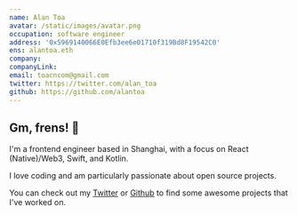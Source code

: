 ```yaml
---
name: Alan Toa
avatar: /static/images/avatar.png
occupation: software engineer
address: '0x5969140066E0Efb3ee6e01710f319Bd8F19542C0'
ens: alantoa.eth
company:
companyLink:
email: toacncom@gmail.com
twitter: https://twitter.com/alan_toa
github: https://github.com/alantoa
---
```


## Gm, frens! 🦄️

I'm a frontend engineer based in Shanghai, with a focus on React (Native)/Web3, Swift, and Kotlin.

I love coding and am particularly passionate about open source projects.

You can check out my [Twitter](https://twitter.com/alan_toa) or [Github](https://github.com/alantoa) to find some awesome projects that I've worked on.
